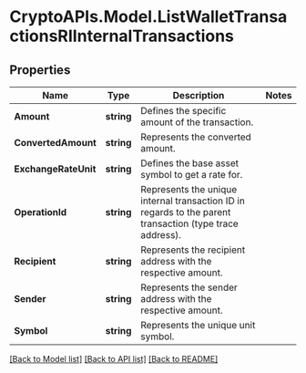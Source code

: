 # CryptoAPIs.Model.ListWalletTransactionsRIInternalTransactions

## Properties

Name | Type | Description | Notes
------------ | ------------- | ------------- | -------------
**Amount** | **string** | Defines the specific amount of the transaction. | 
**ConvertedAmount** | **string** | Represents the converted amount. | 
**ExchangeRateUnit** | **string** | Defines the base asset symbol to get a rate for. | 
**OperationId** | **string** | Represents the unique internal transaction ID in regards to the parent transaction (type trace address). | 
**Recipient** | **string** | Represents the recipient address with the respective amount. | 
**Sender** | **string** | Represents the sender address with the respective amount. | 
**Symbol** | **string** | Represents the unique unit symbol. | 

[[Back to Model list]](../README.md#documentation-for-models) [[Back to API list]](../README.md#documentation-for-api-endpoints) [[Back to README]](../README.md)

